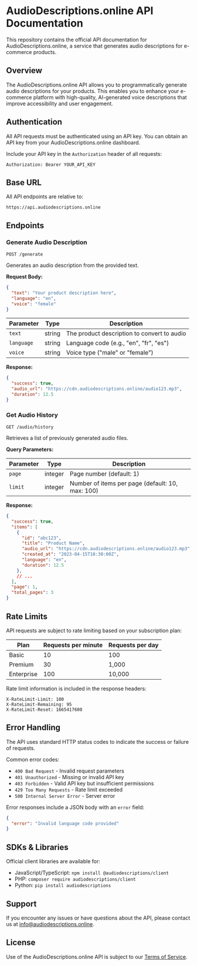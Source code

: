 
# AudioDescriptions.online API Documentation

This repository contains the official API documentation for AudioDescriptions.online, a service that generates audio descriptions for e-commerce products.

## Overview

The AudioDescriptions.online API allows you to programmatically generate audio descriptions for your products. This enables you to enhance your e-commerce platform with high-quality, AI-generated voice descriptions that improve accessibility and user engagement.

## Authentication

All API requests must be authenticated using an API key. You can obtain an API key from your AudioDescriptions.online dashboard.

Include your API key in the `Authorization` header of all requests:

```
Authorization: Bearer YOUR_API_KEY
```

## Base URL

All API endpoints are relative to:

```
https://api.audiodescriptions.online
```

## Endpoints

### Generate Audio Description

```
POST /generate
```

Generates an audio description from the provided text.

**Request Body:**

```json
{
  "text": "Your product description here",
  "language": "en",
  "voice": "female"
}
```

| Parameter | Type | Description |
|-----------|------|-------------|
| `text` | string | The product description to convert to audio |
| `language` | string | Language code (e.g., "en", "fr", "es") |
| `voice` | string | Voice type ("male" or "female") |

**Response:**

```json
{
  "success": true,
  "audio_url": "https://cdn.audiodescriptions.online/audio123.mp3",
  "duration": 12.5
}
```

### Get Audio History

```
GET /audio/history
```

Retrieves a list of previously generated audio files.

**Query Parameters:**

| Parameter | Type | Description |
|-----------|------|-------------|
| `page` | integer | Page number (default: 1) |
| `limit` | integer | Number of items per page (default: 10, max: 100) |

**Response:**

```json
{
  "success": true,
  "items": [
    {
      "id": "abc123",
      "title": "Product Name",
      "audio_url": "https://cdn.audiodescriptions.online/audio123.mp3",
      "created_at": "2023-04-15T10:30:00Z",
      "language": "en",
      "duration": 12.5
    },
    // ...
  ],
  "page": 1,
  "total_pages": 3
}
```

## Rate Limits

API requests are subject to rate limiting based on your subscription plan:

| Plan | Requests per minute | Requests per day |
|------|---------------------|------------------|
| Basic | 10 | 100 |
| Premium | 30 | 1,000 |
| Enterprise | 100 | 10,000 |

Rate limit information is included in the response headers:

```
X-RateLimit-Limit: 100
X-RateLimit-Remaining: 95
X-RateLimit-Reset: 1665417600
```

## Error Handling

The API uses standard HTTP status codes to indicate the success or failure of requests.

Common error codes:

- `400 Bad Request` - Invalid request parameters
- `401 Unauthorized` - Missing or invalid API key
- `403 Forbidden` - Valid API key but insufficient permissions
- `429 Too Many Requests` - Rate limit exceeded
- `500 Internal Server Error` - Server error

Error responses include a JSON body with an `error` field:

```json
{
  "error": "Invalid language code provided"
}
```

## SDKs & Libraries

Official client libraries are available for:

- JavaScript/TypeScript: `npm install @audiodescriptions/client`
- PHP: `composer require audiodescriptions/client`
- Python: `pip install audiodescriptions`

## Support

If you encounter any issues or have questions about the API, please contact us at info@audiodescriptions.online.

## License

Use of the AudioDescriptions.online API is subject to our [Terms of Service](https://audiodescriptions.online/terms).
